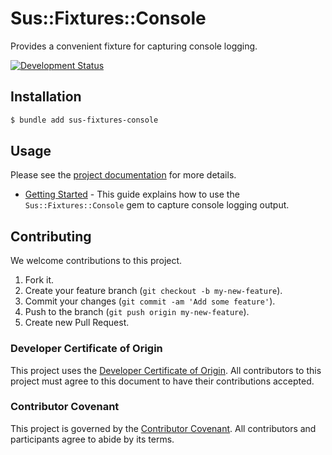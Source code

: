 # Sus::Fixtures::Console

Provides a convenient fixture for capturing console logging.

[![Development Status](https://github.com/socketry/sus-fixtures-console/workflows/Test/badge.svg)](https://github.com/socketry/sus-fixtures-console/actions?workflow=Test)

## Installation

``` bash
$ bundle add sus-fixtures-console
```

## Usage

Please see the [project documentation](https://ioquatix.github.io/sus-fixtures-console/) for more details.

  - [Getting Started](https://ioquatix.github.io/sus-fixtures-console/guides/getting-started/index) - This guide explains how to use the `Sus::Fixtures::Console` gem to capture console logging output.

## Contributing

We welcome contributions to this project.

1.  Fork it.
2.  Create your feature branch (`git checkout -b my-new-feature`).
3.  Commit your changes (`git commit -am 'Add some feature'`).
4.  Push to the branch (`git push origin my-new-feature`).
5.  Create new Pull Request.

### Developer Certificate of Origin

This project uses the [Developer Certificate of Origin](https://developercertificate.org/). All contributors to this project must agree to this document to have their contributions accepted.

### Contributor Covenant

This project is governed by the [Contributor Covenant](https://www.contributor-covenant.org/). All contributors and participants agree to abide by its terms.
